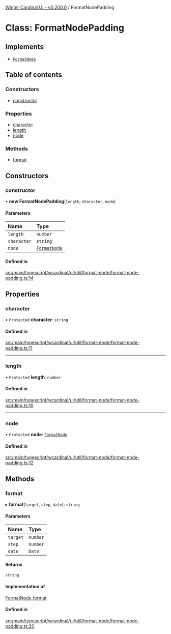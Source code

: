 [Winter Cardinal UI - v0.200.0](../index.md) / FormatNodePadding

# Class: FormatNodePadding

## Implements

- [`FormatNode`](../interfaces/FormatNode.md)

## Table of contents

### Constructors

- [constructor](FormatNodePadding.md#constructor)

### Properties

- [character](FormatNodePadding.md#character)
- [length](FormatNodePadding.md#length)
- [node](FormatNodePadding.md#node)

### Methods

- [format](FormatNodePadding.md#format)

## Constructors

### constructor

• **new FormatNodePadding**(`length`, `character`, `node`)

#### Parameters

| Name | Type |
| :------ | :------ |
| `length` | `number` |
| `character` | `string` |
| `node` | [`FormatNode`](../interfaces/FormatNode.md) |

#### Defined in

[src/main/typescript/wcardinal/ui/util/format-node/format-node-padding.ts:14](https://github.com/winter-cardinal/winter-cardinal-ui/blob/v0.200.0/src/main/typescript/wcardinal/ui/util/format-node/format-node-padding.ts#L14)

## Properties

### character

• `Protected` **character**: `string`

#### Defined in

[src/main/typescript/wcardinal/ui/util/format-node/format-node-padding.ts:11](https://github.com/winter-cardinal/winter-cardinal-ui/blob/v0.200.0/src/main/typescript/wcardinal/ui/util/format-node/format-node-padding.ts#L11)

___

### length

• `Protected` **length**: `number`

#### Defined in

[src/main/typescript/wcardinal/ui/util/format-node/format-node-padding.ts:10](https://github.com/winter-cardinal/winter-cardinal-ui/blob/v0.200.0/src/main/typescript/wcardinal/ui/util/format-node/format-node-padding.ts#L10)

___

### node

• `Protected` **node**: [`FormatNode`](../interfaces/FormatNode.md)

#### Defined in

[src/main/typescript/wcardinal/ui/util/format-node/format-node-padding.ts:12](https://github.com/winter-cardinal/winter-cardinal-ui/blob/v0.200.0/src/main/typescript/wcardinal/ui/util/format-node/format-node-padding.ts#L12)

## Methods

### format

▸ **format**(`target`, `step`, `date`): `string`

#### Parameters

| Name | Type |
| :------ | :------ |
| `target` | `number` |
| `step` | `number` |
| `date` | `Date` |

#### Returns

`string`

#### Implementation of

[FormatNode](../interfaces/FormatNode.md).[format](../interfaces/FormatNode.md#format)

#### Defined in

[src/main/typescript/wcardinal/ui/util/format-node/format-node-padding.ts:20](https://github.com/winter-cardinal/winter-cardinal-ui/blob/v0.200.0/src/main/typescript/wcardinal/ui/util/format-node/format-node-padding.ts#L20)
